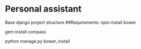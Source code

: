 # Personal assistant

Base django project structure
##Requirements:
npm install bower

gem install compass

python manage.py bower_install
